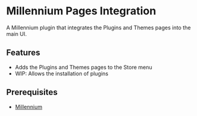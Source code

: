 # Millennium Pages Integration

A Millennium plugin that integrates the Plugins and Themes pages into the main UI.

## Features
- Adds the Plugins and Themes pages to the Store menu
- WIP: Allows the installation of plugins

## Prerequisites
- [Millennium](https://steambrew.app/)
